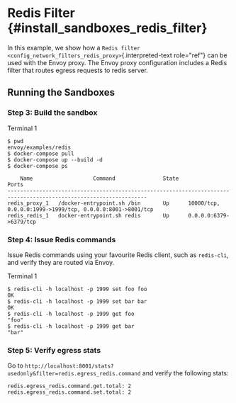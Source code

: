 Redis Filter {#install_sandboxes_redis_filter}
============

In this example, we show how a
`Redis filter <config_network_filters_redis_proxy>`{.interpreted-text
role="ref"} can be used with the Envoy proxy. The Envoy proxy
configuration includes a Redis filter that routes egress requests to
redis server.

Running the Sandboxes
---------------------

### Step 3: Build the sandbox

Terminal 1

``` {.console}
$ pwd
envoy/examples/redis
$ docker-compose pull
$ docker-compose up --build -d
$ docker-compose ps

    Name                   Command               State                             Ports
------------------------------------------------------------------------------------------------------------------
redis_proxy_1   /docker-entrypoint.sh /bin       Up      10000/tcp, 0.0.0.0:1999->1999/tcp, 0.0.0.0:8001->8001/tcp
redis_redis_1   docker-entrypoint.sh redis       Up      0.0.0.0:6379->6379/tcp
```

### Step 4: Issue Redis commands

Issue Redis commands using your favourite Redis client, such as
`redis-cli`, and verify they are routed via Envoy.

Terminal 1

``` {.console}
$ redis-cli -h localhost -p 1999 set foo foo
OK
$ redis-cli -h localhost -p 1999 set bar bar
OK
$ redis-cli -h localhost -p 1999 get foo
"foo"
$ redis-cli -h localhost -p 1999 get bar
"bar"
```

### Step 5: Verify egress stats

Go to
`http://localhost:8001/stats?usedonly&filter=redis.egress_redis.command`
and verify the following stats:

``` {.none}
redis.egress_redis.command.get.total: 2
redis.egress_redis.command.set.total: 2
```
